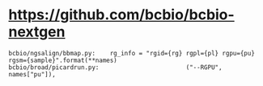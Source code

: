 # https://github.com/bcbio/bcbio-nextgen

```console
bcbio/ngsalign/bbmap.py:    rg_info = "rgid={rg} rgpl={pl} rgpu={pu} rgsm={sample}".format(**names)
bcbio/broad/picardrun.py:                        ("--RGPU", names["pu"]),

```
